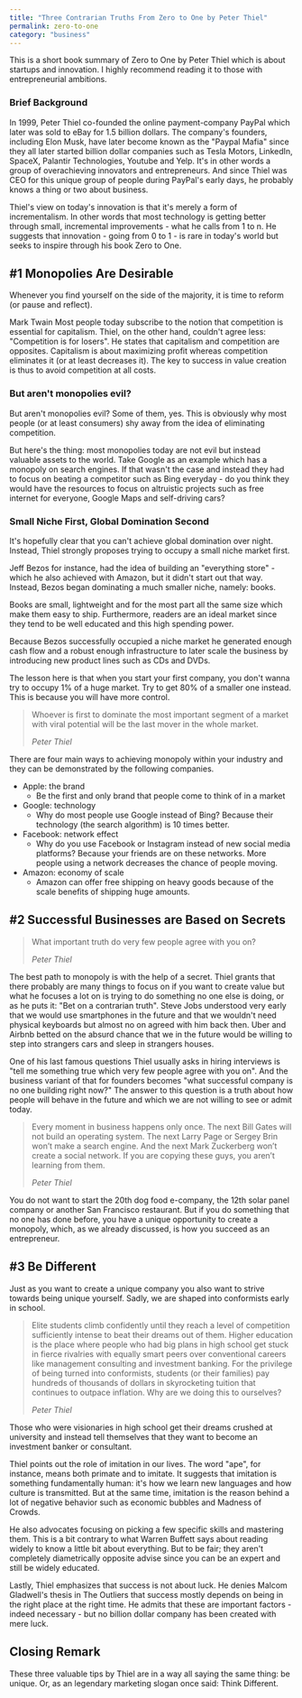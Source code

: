```yaml
---
title: "Three Contrarian Truths From Zero to One by Peter Thiel"
permalink: zero-to-one
category: "business"
---
```


This is a short book summary of Zero to One by Peter Thiel which is about startups and innovation. I highly recommend reading it to those with entrepreneurial ambitions.

### Brief Background

In 1999, Peter Thiel co-founded the online payment-company 
PayPal which later was sold to eBay for 1.5 billion dollars. The company's founders, including Elon Musk, have later become known as the "Paypal Mafia" since they all later started billion dollar companies such as Tesla Motors, LinkedIn, SpaceX, Palantir Technologies, Youtube and Yelp. It's in other words a group of overachieving innovators and entrepreneurs. And since Thiel was CEO for this unique group of people during PayPal's early days, he probably knows a thing or two about business.

Thiel's view on today's innovation is that it's merely a form of incrementalism. In other words that most technology is getting better through small, incremental improvements - what he calls from 1 to n. He suggests that innovation - going from 0 to 1 - is rare in today's world but seeks to inspire through his book Zero to One.

## #1 Monopolies Are Desirable

Whenever you find yourself on the side of the majority, it is time to reform (or pause and reflect).

Mark Twain
Most people today subscribe to the notion that competition is essential for capitalism. Thiel, on the other hand, couldn't agree less: "Competition is for losers". He states that capitalism and competition are opposites. Capitalism is about maximizing profit whereas competition eliminates it (or at least decreases it). The key to success in value creation is thus to avoid competition at all costs.

### But aren't monopolies evil?

But aren't monopolies evil? Some of them, yes. This is obviously why most people (or at least consumers) shy away from the idea of eliminating competition.

But here's the thing: most monopolies today are not evil but instead valuable assets to the world. Take Google as an example which has a monopoly on search engines. If that wasn't the case and instead they had to focus on beating a competitor such as Bing everyday - do you think they would have the resources to focus on altruistic projects such as free internet for everyone, Google Maps and self-driving cars?

### Small Niche First, Global Domination Second

It's hopefully clear that you can't achieve global domination over night. Instead, Thiel strongly proposes trying to occupy a small niche market first.

Jeff Bezos for instance, had the idea of building an "everything store" - which he also achieved with Amazon, but it didn't start out that way. Instead, Bezos began dominating a much smaller niche, namely: books.

Books are small, lightweight and for the most part all the same size which make them easy to ship. Furthermore, readers are an ideal market since they tend to be well educated and this high spending power.

Because Bezos successfully occupied a niche market he generated enough cash flow and a robust enough infrastructure to later scale the business by introducing new product lines such as CDs and DVDs.

The lesson here is that when you start your first company, you don't wanna try to occupy 1% of a huge market. Try to get 80% of a smaller one instead. This is because you will have more control.

> Whoever is first to dominate the most important segment of a market with viral potential will be the last mover in the whole market.
> 
> <cite>Peter Thiel</cite>

There are four main ways to achieving monopoly within your industry and they can be demonstrated by the following companies.

* Apple: the brand
    * Be the first and only brand that people come to think of in a market
* Google: technology
    * Why do most people use Google instead of Bing? Because their technology (the search algorithm) is 10 times better.
* Facebook: network effect
    * Why do you use Facebook or Instagram instead of new social media platforms? Because your friends are on these networks. More people using a network decreases the chance of people moving.
* Amazon: economy of scale
    * Amazon can offer free shipping on heavy goods because of the scale benefits of shipping huge amounts.

## #2 Successful Businesses are Based on Secrets

> What important truth do very few people agree with you on?
> 
> <cite>Peter Thiel</cite>

The best path to monopoly is with the help of a secret. Thiel grants that there probably are many things to focus on if you want to create value but what he focuses a lot on is trying to do something no one else is doing, or as he puts it: "Bet on a contrarian truth". Steve Jobs understood very early that we would use smartphones in the future and that we wouldn't need physical keyboards but almost no on agreed with him back then. Uber and Airbnb betted on the absurd chance that we in the future would be willing to step into strangers cars and sleep in strangers houses.

One of his last famous questions Thiel usually asks in hiring interviews is "tell me something true which very few people agree with you on". And the business variant of that for founders becomes "what successful company is no one building right now?" The answer to this question is a truth about how people will behave in the future and which we are not willing to see or admit today.

> Every moment in business happens only once. The next Bill Gates will not build an operating system. The next Larry Page or Sergey Brin won’t make a search engine. And the next Mark Zuckerberg won’t create a social network. If you are copying these guys, you aren’t learning from them.
> 
> <cite>Peter Thiel</cite>

You do not want to start the 20th dog food e-company, the 12th solar panel company or another San Francisco restaurant. But if you do something that no one has done before, you have a unique opportunity to create a monopoly, which, as we already discussed, is how you succeed as an entrepreneur.

## #3 Be Different

Just as you want to create a unique company you also want to strive towards being unique yourself. Sadly, we are shaped into conformists early in school.

> Elite students climb confidently until they reach a level of competition sufficiently intense to beat their dreams out of them. Higher education is the place where people who had big plans in high school get stuck in fierce rivalries with equally smart peers over conventional careers like management consulting and investment banking. For the privilege of being turned into conformists, students (or their families) pay hundreds of thousands of dollars in skyrocketing tuition that continues to outpace inflation. Why are we doing this to ourselves?
> 
> <cite>Peter Thiel</cite>

Those who were visionaries in high school get their dreams crushed at university and instead tell themselves that they want to become an investment banker or consultant.

Thiel points out the role of imitation in our lives. The word "ape", for instance, means both primate and to imitate. It suggests that imitation is something fundamentally human: it's how we learn new languages and how culture is transmitted. But at the same time, imitation is the reason behind a lot of negative behavior such as economic bubbles and Madness of Crowds.

He also advocates focusing on picking a few specific skills and mastering them. This is a bit contrary to what Warren Buffett says about reading widely to know a little bit about everything. But to be fair; they aren't completely diametrically opposite advise since you can be an expert and still be widely educated.

Lastly, Thiel emphasizes that success is not about luck. He denies Malcom Gladwell's thesis in The Outliers that success mostly depends on being in the right place at the right time. He admits that these are important factors - indeed necessary - but no billion dollar company has been created with mere luck.

## Closing Remark

These three valuable tips by Thiel are in a way all saying the same thing: be unique. Or, as an legendary marketing slogan once said: Think Different.
